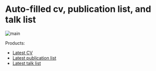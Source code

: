 # Auto-filled cv, publication list, and talk list
![main](https://github.com/RiccardoBuscicchio/CV/actions/workflows/main.yml/badge.svg?branch=main)

Products:
- [Latest CV](http://github.com/RiccardoBuscicchio/CV/blob/build/CV.pdf)
- [Latest publication list](http://github.com/RiccardoBuscicchio/CV/blob/build/publist.pdf)
- [Latest talk list](http://github.com/RiccardoBuscicchio/CV/blob/build/talklist.pdf)
